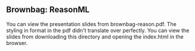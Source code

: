 ## Brownbag: ReasonML

You can view the presentation slides from brownbag-reason.pdf.
The styling in format in the pdf didn't translate over perfectly.
You can view the slides from downloading this directory and opening the index.html in the browser.

